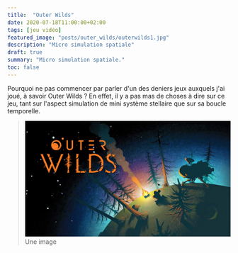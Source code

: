 ```yaml
---
title:  "Outer Wilds"
date: 2020-07-18T11:00:00+02:00
tags: [jeu vidéo]
featured_image: "posts/outer_wilds/outerwilds1.jpg"
description: "Micro simulation spatiale"
draft: true
summary: "Micro simulation spatiale."
toc: false
---
```


Pourquoi ne pas commencer par parler d'un des deniers jeux auxquels j'ai joué, à savoir Outer Wilds ?
En effet, il y a pas mas de choses à dire sur ce jeu, tant sur l'aspect simulation de mini système stellaire que sur sa boucle temporelle.


>![](outerwilds1.jpg "On peut ajouter du texte à une image comme ça !")
>Une image


